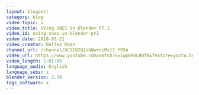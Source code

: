 ```yaml
---
layout: blogpost
category: blog
video_topic: x
video_title: UVing SNES in Blender PT.1
video_id: uving-snes-in-blender-pt1
video_date: 2018-03-21
video_creator: Dallas Doan
channel_url: /channel/UC5I82Q2ihNwrniMx13_Y95A
video_url: https://www.youtube.com/watch?v=Iwp0K6LB9f8&feature=youtu.be
video_length: 1:01:05
language_audio: English
language_subs: x
blender_version: 2.78
tags_software: x
---
```

